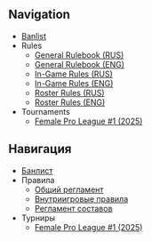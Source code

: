 ## Navigation

- [Banlist](banlist/banlist.md)
- Rules
  - [General Rulebook (RUS)](rules/general/general_rulebook_rus.md)
  - [General Rulebook (ENG)](rules/general/general_rulebook_eng.md)
  - [In-Game Rules (RUS)](rules/general/in_game_rules_rus.md)
  - [In-Game Rules (ENG)](rules/general/in_game_rules_eng.md)
  - [Roster Rules (RUS)](rules/general/roster_rules_rus.md)
  - [Roster Rules (ENG)](rules/general/roster_rules_eng.md)
- Tournaments
  - [Female Pro League #1 (2025)](tournaments/2025/Female%20Pro%20League%20%231.md)

## Навигация

- [Банлист](banlist/banlist.md)
- Правила
  - [Общий регламент](rules/general/general_rulebook_rus.md)
  - [Внутриигровые правила](rules/general/in_game_rules_rus.md)
  - [Регламент составов](rules/general/roster_rules_rus.md)
- Турниры
  - [Female Pro League #1 (2025)](tournaments/2025/Female%20Pro%20League%20%231.md)
